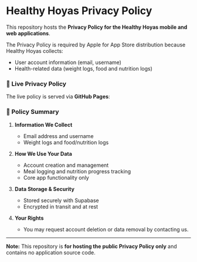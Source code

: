 # Healthy Hoyas Privacy Policy

This repository hosts the **Privacy Policy for the Healthy Hoyas mobile and web applications**.  

The Privacy Policy is required by Apple for App Store distribution because Healthy Hoyas collects:  
- User account information (email, username)  
- Health-related data (weight logs, food and nutrition logs)  

### 🔗 Live Privacy Policy

The live policy is served via **GitHub Pages**:


### 📄 Policy Summary

1. **Information We Collect**  
   - Email address and username  
   - Weight logs and food/nutrition logs  

2. **How We Use Your Data**  
   - Account creation and management  
   - Meal logging and nutrition progress tracking  
   - Core app functionality only  

3. **Data Storage & Security**  
   - Stored securely with Supabase  
   - Encrypted in transit and at rest  

4. **Your Rights**  
   - You may request account deletion or data removal by contacting us.  

---

**Note:** This repository is **for hosting the public Privacy Policy only** and contains no application source code.
